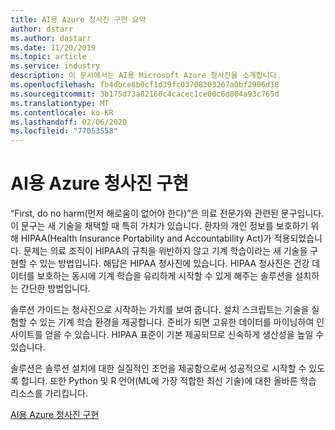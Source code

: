 ```yaml
---
title: AI용 Azure 청사진 구현 요약
author: dstarr
ms.author: dastarr
ms.date: 11/20/2019
ms.topic: article
ms.service: industry
description: 이 문서에서는 AI용 Microsoft Azure 청사진을 소개합니다.
ms.openlocfilehash: fb4dbce8b0cf1d39fc03708303267a0bf2906d18
ms.sourcegitcommit: 3b175d73a82160c4cacec1ce00c6d804a93c765d
ms.translationtype: MT
ms.contentlocale: ko-KR
ms.lasthandoff: 02/06/2020
ms.locfileid: "77053558"
---
```

# <a name="implementing-the-azure-blueprint-for-ai"></a>AI용 Azure 청사진 구현

“First, do no harm(먼저 해로움이 없어야 한다)”은 의료 전문가와 관련된 문구입니다. 이 문구는 새 기술을 채택할 때 특히 가치가 있습니다. 환자의 개인 정보를 보호하기 위해 HIPAA(Health Insurance Portability and Accountability Act)가 적용되었습니다. 문제는 의료 조직이 HIPAA의 규칙을 위반하지 않고 기계 학습이라는 새 기술을 구현할 수 있는 방법입니다. 해답은 HIPAA 청사진에 있습니다. HIPAA 청사진은 건강 데이터를 보호하는 동시에 기계 학습을 유리하게 시작할 수 있게 해주는 솔루션을 설치하는 간단한 방법입니다.

솔루션 가이드는 청사진으로 시작하는 가치를 보여 줍니다. 설치 스크립트는 기술을 실험할 수 있는 기계 학습 환경을 제공합니다. 준비가 되면 고유한 데이터를 마이닝하여 인사이트를 얻을 수 있습니다. HIPAA 표준이 기본 제공되므로 신속하게 생산성을 높일 수 있습니다.

솔루션은 솔루션 설치에 대한 실질적인 조언을 제공함으로써 성공적으로 시작할 수 있도록 합니다. 또한 Python 및 R 언어(ML에 가장 적합한 최신 기술)에 대한 올바른 학습 리소스를 가리킵니다.

[AI용 Azure 청사진 구현](/azure/industry/health/sg-healthcare-ai-blueprint?WT.mc_id=health-docs-dastarr)
